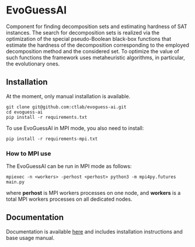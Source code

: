 # EvoGuessAI

Component for finding decomposition sets and estimating hardness of SAT instances. The search for decomposition sets is realized via the optimization of the special pseudo-Boolean black-box functions that estimate the hardness of the decomposition corresponding to the employed decomposition method and the considered set. To optimize the value of such functions the framework uses metaheuristic algorithms, in particular, the evolutionary ones.

## Installation

At the moment, only manual installation is available.

```shell script
git clone git@github.com:ctlab/evoguess-ai.git
cd evoguess-ai
pip install -r requirements.txt
```
To use EvoGuessAI in MPI mode, you also need to install:

```shell script
pip install -r requirements-mpi.txt
```

### How to MPI use

The EvoGuessAI can be run in MPI mode as follows:

```shell script
mpiexec -n <workers> -perhost <perhost> python3 -m mpi4py.futures main.py
```

where **perhost** is MPI workers processes on one node, and **workers** is a total MPI workers processes on all dedicated nodes.

## Documentation

Documentation is available [here](https://evoguess.readthedocs.io/) and includes installation instructions and base usage manual.